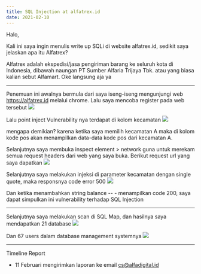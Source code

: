 ```yaml
---
title: SQL Injection at alfatrex.id
date: 2021-02-10
---
```


Halo,

Kali ini saya ingin menulis write up SQLi di website alfatrex.id, sedikit saya jelaskan apa itu Alfatrex?

Alfatrex adalah ekspedisi/jasa pengiriman barang ke seluruh kota di Indonesia, dibawah naungan PT Sumber Alfaria Trijaya Tbk. atau yang biasa kalian sebut Alfamart.
Oke langsung aja ya

___

Penemuan ini awalnya bermula dari saya iseng-iseng mengunjungi web https://alfatrex.id melalui chrome. Lalu saya mencoba register pada web tersebut
![](https://cdn.buayalaut.co/alfatrex/000006.png)

Lalu point inject Vulnerability nya terdapat di kolom kecamatan
![](https://cdn.buayalaut.co/alfatrex/000007.png)

mengapa demikian? karena ketika saya memilih kecamatan A maka di kolom kode pos akan menampilkan data-data kode pos dari kecamatan A.

Selanjutnya saya membuka inspect element > network guna untuk merekam semua request headers dari web yang saya buka. Berikut request url yang saya dapatkan
![](https://cdn.buayalaut.co/alfatrex/000008.png)

Selanjutnya saya melakukan injeksi di parameter kecamatan dengan single quote, maka responsnya code error 500
![](https://cdn.buayalaut.co/alfatrex/000009.png)

Dan ketika menambahkan string balance -- - menampilkan code 200, saya dapat simpulkan ini vulnerability terhadap SQL Injection

___

Selanjutnya saya melakukan scan di SQL Map, dan hasilnya saya mendapatkan 21 database
![](https://cdn.buayalaut.co/alfatrex/000010.png)

Dan 67 users dalam database management systemnya
![](https://cdn.buayalaut.co/alfatrex/000011.png)

___

Timeline Report

- 11 Februari mengirimkan laporan ke email cs@alfadigital.id
